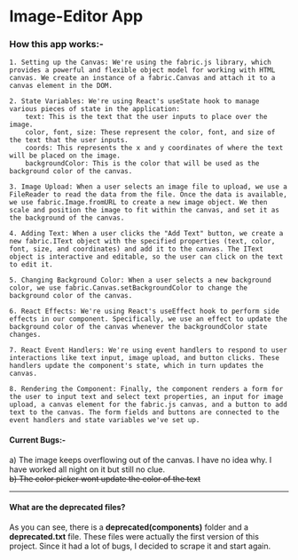# Image-Editor App

### How this app works:-

    1. Setting up the Canvas: We're using the fabric.js library, which provides a powerful and flexible object model for working with HTML canvas. We create an instance of a fabric.Canvas and attach it to a canvas element in the DOM.

    2. State Variables: We're using React's useState hook to manage various pieces of state in the application:
        text: This is the text that the user inputs to place over the image.
        color, font, size: These represent the color, font, and size of the text that the user inputs.
        coords: This represents the x and y coordinates of where the text will be placed on the image.
        backgroundColor: This is the color that will be used as the background color of the canvas.

    3. Image Upload: When a user selects an image file to upload, we use a FileReader to read the data from the file. Once the data is available, we use fabric.Image.fromURL to create a new image object. We then scale and position the image to fit within the canvas, and set it as the background of the canvas.

    4. Adding Text: When a user clicks the "Add Text" button, we create a new fabric.IText object with the specified properties (text, color, font, size, and coordinates) and add it to the canvas. The IText object is interactive and editable, so the user can click on the text to edit it.

    5. Changing Background Color: When a user selects a new background color, we use fabric.Canvas.setBackgroundColor to change the background color of the canvas.

    6. React Effects: We're using React's useEffect hook to perform side effects in our component. Specifically, we use an effect to update the background color of the canvas whenever the backgroundColor state changes.

    7. React Event Handlers: We're using event handlers to respond to user interactions like text input, image upload, and button clicks. These handlers update the component's state, which in turn updates the canvas.

    8. Rendering the Component: Finally, the component renders a form for the user to input text and select text properties, an input for image upload, a canvas element for the fabric.js canvas, and a button to add text to the canvas. The form fields and buttons are connected to the event handlers and state variables we've set up.


#### Current Bugs:-

a) The image keeps overflowing out of the canvas. I have no idea why. I have worked all night on it but still no clue.  
~~b) The color picker wont update the color of the text~~

----

#### What are the deprecated files?

As you can see, there is a **deprecated(components)** folder and a **deprecated.txt** file. These files were actually the first version of this project. Since it had a lot of bugs, I decided to scrape it and start again.

